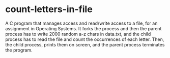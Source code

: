 # count-letters-in-file

A C program that manages access and read/write access to a file, for an assignment in Operating Systems.
It forks the process and then the parent process has to write 2000 random a-z chars in data.txt, and the child process has
to read the file and count the occurrences of each letter. Then, the child process, prints them on screen, and the parent
process terminates the program.
